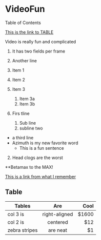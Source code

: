 # VideoFun

Table of Contents

[This is the link to TABLE](#Table)

Video is really fun and complicated
1. It has two fields per frame
1. Another line
1. Item 1
1. Item 2
1. Item 3
   1. Item 3a
   1. Item 3b

1. Firs tline
   1. Sub line
   1. subline two
* a third line
* Azimuth is my new favorite word
  * This is a fun sentence
2. Head clogs are the worst
  

**Betamax to the MAX!

[This is a link from what I remember](google.com)


## Table

| Tables        | Are           | Cool  |
| ------------- |:-------------:| -----:|
| col 3 is      | right-aligned | $1600 |
| col 2 is      | centered      |   $12 |
| zebra stripes | are neat      |    $1 |
